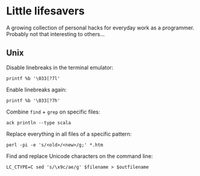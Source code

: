 # Little lifesavers

A growing collection of personal hacks for everyday work as a programmer.
Probably not that interesting to others...

## Unix

Disable linebreaks in the terminal emulator:

    printf %b '\033[?7l'

Enable linebreaks again:

    printf %b '\033[?7h'
	
Combine `find` + `grep` on specific files:

    ack println --type scala
	
Replace everything in all files of a specific pattern:

    perl -pi -e 's/<old>/<new>/g;' *.htm
	
Find and replace Unicode characters on the command line:

    LC_CTYPE=C sed 's/\x9c/ae/g' $filename > $outfilename
	
